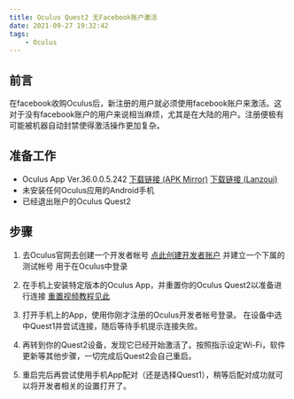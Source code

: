 ```yaml
---
title: Oculus Quest2 无Facebook账户激活
date: 2021-09-27 19:32:42
tags: 
    - Oculus
---
```


## 前言

在facebook收购Oculus后，新注册的用户就必须使用facebook账户来激活。这对于没有facebook账户的用户来说相当麻烦，尤其是在大陆的用户。注册便极有可能被机器自动封禁使得激活操作更加复杂。

## 准备工作

* Oculus App Ver.36.0.0.5.242
[下载链接 (APK Mirror)](https://www.apkmirror.com/apk/facebook-technologies-llc/oculus-2/oculus-2-36-0-0-5-242-release/#downloads)
[下载链接 (Lanzoui)](https://nekorectifier.lanzouw.com/i7Nsguis60h)
* 未安装任何Oculus应用的Android手机
* 已经退出账户的Oculus Quest2

## 步骤

1. 去Oculus官网去创建一个开发者帐号
[点此创建开发者账户](https://developer.oculus.com/sign-up)
并建立一个下属的测试帐号 用于在Oculus中登录

2. 在手机上安装特定版本的Oculus App，并重置你的Oculus Quest2以准备进行连接
[重置视频教程见此](https://www.bilibili.com/video/BV1Zv411e7Zm)

3. 打开手机上的App，使用你刚才注册的Oculus开发者帐号登录。
在设备中选中Quest1并尝试连接，随后等待手机提示连接失败。

4. 再转到你的Quest2设备，发现它已经开始激活了。按照指示设定Wi-Fi，软件更新等其他步骤，一切完成后Quest2会自己重启。

5. 重启完后再尝试使用手机App配对（还是选择Quest1），稍等后配对成功就可以将开发者相关的设置打开了。
